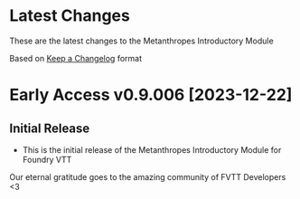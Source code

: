 # Latest Changes

These are the latest changes to the Metanthropes Introductory Module

Based on [Keep a Changelog](https://keepachangelog.com/en/1.1.0/) format

# Early Access v0.9.006 [2023-12-22]

## Initial Release

- This is the initial release of the Metanthropes Introductory Module for Foundry VTT


Our eternal gratitude goes to the amazing community of FVTT Developers <3
